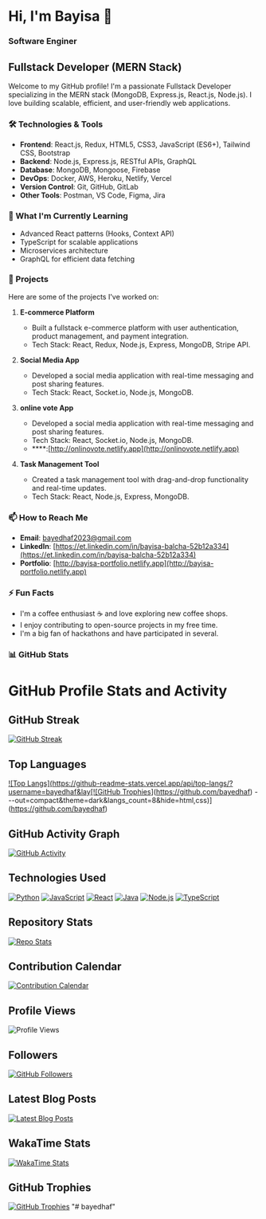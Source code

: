 # Hi, I'm Bayisa 👋

### Software Enginer
## Fullstack Developer (MERN Stack)

Welcome to my GitHub profile! I'm a passionate Fullstack Developer specializing in the MERN stack (MongoDB, Express.js, React.js, Node.js). I love building scalable, efficient, and user-friendly web applications. 

### 🛠️ Technologies & Tools

- **Frontend**: React.js, Redux, HTML5, CSS3, JavaScript (ES6+), Tailwind CSS, Bootstrap
- **Backend**: Node.js, Express.js, RESTful APIs, GraphQL
- **Database**: MongoDB, Mongoose, Firebase
- **DevOps**: Docker, AWS, Heroku, Netlify, Vercel
- **Version Control**: Git, GitHub, GitLab
- **Other Tools**: Postman, VS Code, Figma, Jira

### 🌱 What I'm Currently Learning

- Advanced React patterns (Hooks, Context API)
- TypeScript for scalable applications
- Microservices architecture
- GraphQL for efficient data fetching

### 💼 Projects

Here are some of the projects I've worked on:

1. **E-commerce Platform**  
   - Built a fullstack e-commerce platform with user authentication, product management, and payment integration.
   - Tech Stack: React, Redux, Node.js, Express, MongoDB, Stripe API.

2. **Social Media App**  
   - Developed a social media application with real-time messaging and post sharing features.
   - Tech Stack: React, Socket.io, Node.js, MongoDB.
  
3. **online vote App**  
   - Developed a social media application with real-time messaging and post sharing features.
   - Tech Stack: React, Socket.io, Node.js, MongoDB.
   - ****:[http://onlinovote.netlify.app](http://onlinovote.netlify.app)

4. **Task Management Tool**  
   - Created a task management tool with drag-and-drop functionality and real-time updates.
   - Tech Stack: React, Node.js, Express, MongoDB.

### 📫 How to Reach Me

- **Email**: [bayedhaf2023@gmail.com](mailto:bayedhaf2023@gmail.com)
- **LinkedIn**: [https://et.linkedin.com/in/bayisa-balcha-52b12a334](https://et.linkedin.com/in/bayisa-balcha-52b12a334)
- **Portfolio**: [http://bayisa-portfolio.netlify.app](http://bayisa-portfolio.netlify.app)

### ⚡ Fun Facts

- I'm a coffee enthusiast ☕ and love exploring new coffee shops.
- I enjoy contributing to open-source projects in my free time.
- I'm a big fan of hackathons and have participated in several.

### 📊 GitHub Stats
# GitHub Profile Stats and Activity




## GitHub Streak
[![GitHub Streak](https://github-readme-streak-stats.herokuapp.com/?user=bayedhaf&theme=dark)](https://git.io/streak-stats)



## Top Languages
[![Top Langs](https://github-readme-stats.vercel.app/api/top-langs/?username=bayedhaf&lay[![GitHub Trophies](https://github-profile-trophy.vercel.app/?username=bayedhaf&theme=onedark&row=2&column=3)](https://github.com/bayedhaf)
---out=compact&theme=dark&langs_count=8&hide=html,css)](https://github.com/bayedhaf)

## GitHub Activity Graph
[![GitHub Activity](https://github-readme-activity-graph.cyclic.app/graph?username=bayedhaf&theme=react&area=true&hide_border=true)](https://github.com/bayedhaf)

## Technologies Used
[![Python](https://img.shields.io/badge/Python-3776AB?style=flat&logo=python&logoColor=white)](https://python.org)
[![JavaScript](https://img.shields.io/badge/JavaScript-F7DF1E?style=flat&logo=javascript&logoColor=black)](https://developer.mozilla.org/en-US/docs/Web/JavaScript)
[![React](https://img.shields.io/badge/React-61DAFB?style=flat&logo=react&logoColor=black)](https://reactjs.org)
[![Java](https://img.shields.io/badge/Java-ED8B00?style=flat&logo=java&logoColor=white)](https://java.com)
[![Node.js](https://img.shields.io/badge/Node.js-339933?style=flat&logo=node.js&logoColor=white)](https://nodejs.org)
[![TypeScript](https://img.shields.io/badge/TypeScript-3178C6?style=flat&logo=typescript&logoColor=white)](https://typescriptlang.org)

## Repository Stats
[![Repo Stats](https://github-readme-stats.vercel.app/api/pin/?username=bayedhaf&repo=your-repo-name&theme=dark)](https://github.com/bayedhaf/Online-vote-App)

## Contribution Calendar
[![Contribution Calendar](https://github-readme-activity-graph.cyclic.app/graph?username=bayedhaf&theme=github&area=true&hide_border=true)](https://github.com/bayedhaf)

## Profile Views
![Profile Views](https://komarev.com/ghpvc/?username=bayedhaf&color=blue&style=flat)

## Followers
[![GitHub Followers](https://img.shields.io/github/followers/bayedhaf?label=Follow&style=social)](https://github.com/bayedhaf)

## Latest Blog Posts
[![Latest Blog Posts](https://github-readme-blog-posts.vercel.app/api/posts?username=bayedhaf&count=3)](https://your-blog-url.com)

## WakaTime Stats
[![WakaTime Stats](https://github-readme-stats.vercel.app/api/wakatime?username=bayedhaf&theme=dark&layout=compact&range=last_7_days)](https://wakatime.com/@bayedhaf)

## GitHub Trophies
[![GitHub Trophies](https://github-profile-trophy.vercel.app/?username=bayedhaf&theme=onedark&row=2&column=3)](https://github.com/bayedhaf)
"# bayedhaf" 
